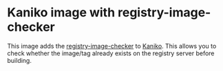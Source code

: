 # Kaniko image with registry-image-checker

This image adds the [registry-image-checker][1] to [Kaniko][2].
This allows you to check whether the image/tag already exists on the registry server before building.

[1]: https://github.com/redheads/registry-image-check
[2]: https://github.com/GoogleContainerTools/kaniko
